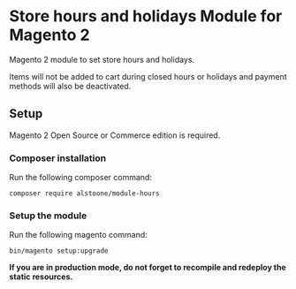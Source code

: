# Store hours and holidays Module for Magento 2

Magento 2 module to set store hours and holidays.

Items will not be added to cart during closed hours or holidays and payment methods will also be deactivated.


## Setup

Magento 2 Open Source or Commerce edition is required.

###  Composer installation

Run the following composer command:

```shell
composer require alstoone/module-hours
```

### Setup the module

Run the following magento command:

```shell
bin/magento setup:upgrade
```

**If you are in production mode, do not forget to recompile and redeploy the static resources.**
